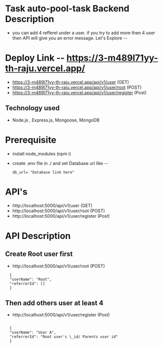 # Task auto-pool-task Backend Description

- you can add 4 refferel under a user. if you try to add more then 4 user then API will give you an error message. Let's Explore --

# Deploy Link -- https://3-m489l71yy-th-raju.vercel.app/

- https://3-m489l71yy-th-raju.vercel.app/api/v1/user (GET)
- https://3-m489l71yy-th-raju.vercel.app/api/v1/user/root (POST)
- https://3-m489l71yy-th-raju.vercel.app/api/v1/user/register (Post)

## Technology used

- Node.js , Express.js, Mongoose, MongoDB

# Prerequisite

- install node_modules (npm i)

- create .env file in ./ and set Database url like --

  ```
  db_url= "Database link here"
  ```

# API's

- http://localhost:5000/api/v1/user (GET)
- http://localhost:5000/api/v1/user/root (POST)
- http://localhost:5000/api/v1/user/register (Post)

# API Description

## Create Root user first

- http://localhost:5000/api/v1/user/root (POST)

```
  {
  "userName": "Root",
  "referrerId": []
  }
```

## Then add others user at least 4

- http://localhost:5000/api/v1/user/register (Post)

```

  {
  "userName": "User A",
  "referrerId": "Root user's \_id/ Parents user id"
  }

```
